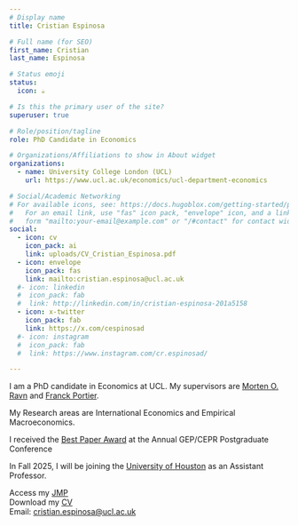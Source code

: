 ```yaml
---
# Display name
title: Cristian Espinosa

# Full name (for SEO)
first_name: Cristian
last_name: Espinosa

# Status emoji
status:
  icon: ☕️

# Is this the primary user of the site?
superuser: true

# Role/position/tagline
role: PhD Candidate in Economics

# Organizations/Affiliations to show in About widget
organizations:
  - name: University College London (UCL)
    url: https://www.ucl.ac.uk/economics/ucl-department-economics

# Social/Academic Networking
# For available icons, see: https://docs.hugoblox.com/getting-started/page-builder/#icons
#   For an email link, use "fas" icon pack, "envelope" icon, and a link in the
#   form "mailto:your-email@example.com" or "/#contact" for contact widget.
social:
  - icon: cv
    icon_pack: ai
    link: uploads/CV_Cristian_Espinosa.pdf
  - icon: envelope
    icon_pack: fas
    link: mailto:cristian.espinosa@ucl.ac.uk
  #- icon: linkedin
  #  icon_pack: fab
  #  link: http://linkedin.com/in/cristian-espinosa-201a5158
  - icon: x-twitter
    icon_pack: fab
    link: https://x.com/cespinosad
  #- icon: instagram
  #  icon_pack: fab
  #  link: https://www.instagram.com/cr.espinosad/

---
```


I am a PhD candidate in Economics at UCL. My supervisors are [Morten O. Ravn](https://sites.google.com/view/mortenoravn/home) and [Franck Portier](https://fportier.wordpress.com).

My Research areas are International Economics and Empirical Macroeconomics.

I received the [Best Paper Award](uploads/Certificate.pdf) at the Annual GEP/CEPR Postgraduate Conference

In Fall 2025, I will be joining the [University of Houston](https://uh.edu/class/economics/) as an Assistant Professor.

Access my [JMP](uploads/JMP_Cristian_Espinosa.pdf) \
Download my [CV](uploads/CV_Cristian_Espinosa.pdf)                                                                                                                                                                  
Email: [cristian.espinosa@ucl.ac.uk](mailto:cristian.espinosa@ucl.ac.uk)
